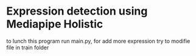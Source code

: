# Expression detection using Mediapipe Holistic
to lunch this program run main.py, for add more expression try to modifie file in train folder
